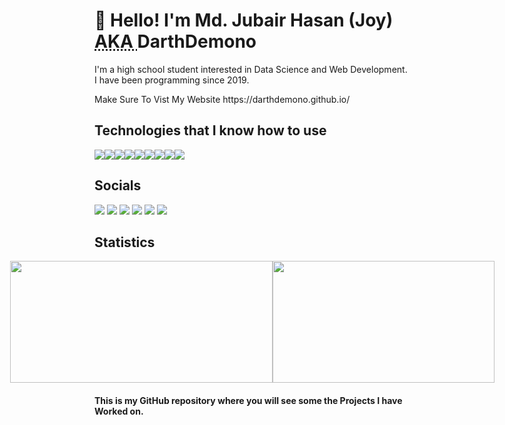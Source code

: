 # <h1>👋 Hello! I'm Md. Jubair Hasan (Joy) <abbr title="Also Known As">AKA </abbr> DarthDemono</h1>

<p>I'm a high school student interested in Data Science and Web Development. I have been programming since 2019.</p>

<p>Make Sure To Vist My Website https://darthdemono.github.io/</p>

## Technologies that I know how to use
<div style="display: flex;">
  <img src="https://img.shields.io/badge/-StackOverflow-001633?style=for-the-badge&logo=stackoverflow">
  <img src="https://img.shields.io/badge/-Python-001633?style=for-the-badge&logo=python">
  <img src="https://img.shields.io/badge/-JavaScript-001633?style=for-the-badge&logo=javascript">
  <img src="https://img.shields.io/badge/-HTML-001633?style=for-the-badge&logo=html5">
  <img src="https://img.shields.io/badge/-CSS-001633?style=for-the-badge&logo=css3">
  <img src="https://img.shields.io/badge/-Flask-001633?style=for-the-badge&logo=flask">
  <img src="https://img.shields.io/badge/-Git-001633?style=for-the-badge&logo=git">
  <img src="https://img.shields.io/badge/-Bash-001633?style=for-the-badge&logo=gnubash">
  <img src="https://img.shields.io/badge/-Windows-001633?style=for-the-badge&logo=Windows">
</div>

## Socials
<div class="socialmedia-btns">
  <a tabindex="0" rel="external author me contact about" hreflang="en" type="text/html" title="My Twitter" href="https://twitter.com/DarthDemono" class="url u-url"><img src="https://img.shields.io/badge/-Twitter-black?style=for-the-badge&logo=twitter"></a>
  <a tabindex="0" rel="external author me contact about" hreflang="en" type="text/html" title="My Instagram" href="https://instagram.com/darthdemono/" class="url u-url"><img src="https://img.shields.io/badge/-Instagram-black?style=for-the-badge&logo=Instagram"></a>
  <a tabindex="0" rel="external author me contact about" hreflang="en" type="text/html" title="My Facebook Profile" href="https://www.facebook.com/darthdemono/" class="url u-url"><img src="https://img.shields.io/badge/-Facebook-black?style=for-the-badge&logo=Facebook"></a>
  <a tabindex="0" rel="external author me contact about" hreflang="en" type="text/html" title="My Stackoverflow Profile" href="https://stackoverflow.com/users/13643722/darth-demono?tab=profile" class="url u-url stack fa-stack-overflow"><img src="https://img.shields.io/badge/-Stack%20Overflow-black?style=for-the-badge&logo=StackOverflow"></a>
  <a tabindex="0" rel="external author me contact about" hreflang="en-US" type="text/html" title="My Reddit" href="https://www.reddit.com/user/DarthDemono" class="url u-url"><img src="https://img.shields.io/badge/-Reddit-black?style=for-the-badge&logo=Reddit"></a>
  <a tabindex="0" rel="external author me contact about" hreflang="en" type="text/html" title="Promoted Discord Server" href="https://discord.gg/dBEPm5n4r6" class="url u-url"><img src="https://img.shields.io/badge/-Discord-black?style=for-the-badge&logo=discord"></a>
  <a tabindex="0" rel="external author me contact about" hreflang="en" type="text/html" title="My Email" href="mailto:darthdemono@gmail.com"><img rc="https://img.shields.io/badge/-Email-black?style=for-the-badge&logo=gmail"></a>
</div>

## Statistics
<div style="display: flex; justify-content: center;">
  <img src="https://github-readme-stats.vercel.app/api?username=darthdemono&show_icons=true&theme=react" height="195px" width="420px"/>
  <img src="https://github-readme-stats.vercel.app/api/top-langs/?username=darthdemono&layout=compact&card_width=250&langs_count=6&theme=react" height="195px" width="355px" />
</div>

<h4>This is my GitHub repository where you will see some the Projects I have Worked on. </h4>

